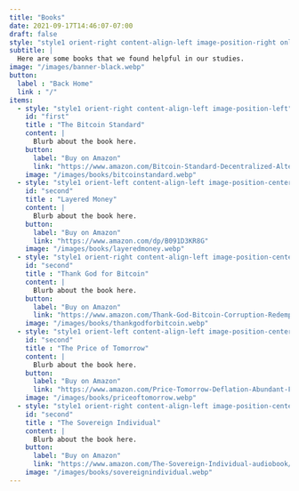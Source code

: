```yaml
---
title: "Books"
date: 2021-09-17T14:46:07-07:00
draft: false
style: "style1 orient-right content-align-left image-position-right onload-image-fade-in onload-content-fade-right"
subtitle: |
  Here are some books that we found helpful in our studies.
image: "/images/banner-black.webp"
button:
  label : "Back Home"
  link : "/"
items:
  - style: "style1 orient-right content-align-left image-position-left"
    id: "first"
    title : "The Bitcoin Standard"
    content: |
      Blurb about the book here.
    button: 
      label: "Buy on Amazon"
      link: "https://www.amazon.com/Bitcoin-Standard-Decentralized-Alternative-Central/dp/1119473861"
    image: "/images/books/bitcoinstandard.webp"
  - style: "style1 orient-left content-align-left image-position-center"
    id: "second"
    title : "Layered Money"
    content: |
      Blurb about the book here.
    button: 
      label: "Buy on Amazon"
      link: "https://www.amazon.com/dp/B091D3KR8G"
    image: "/images/books/layeredmoney.webp"
  - style: "style1 orient-right content-align-left image-position-center"
    id: "second"
    title : "Thank God for Bitcoin"
    content: |
      Blurb about the book here.
    button: 
      label: "Buy on Amazon"
      link: "https://www.amazon.com/Thank-God-Bitcoin-Corruption-Redemption/dp/B08ZYW2K74"
    image: "/images/books/thankgodforbitcoin.webp"
  - style: "style1 orient-left content-align-left image-position-center"
    id: "second"
    title : "The Price of Tomorrow"
    content: |
      Blurb about the book here.
    button: 
      label: "Buy on Amazon"
      link: "https://www.amazon.com/Price-Tomorrow-Deflation-Abundant-Future/dp/B08725C857"
    image: "/images/books/priceoftomorrow.webp"
  - style: "style1 orient-right content-align-left image-position-center"
    id: "second"
    title : "The Sovereign Individual"
    content: |
      Blurb about the book here.
    button: 
      label: "Buy on Amazon"
      link: "https://www.amazon.com/The-Sovereign-Individual-audiobook/dp/B07TWNP9NB"
    image: "/images/books/sovereignindividual.webp"
---
```

